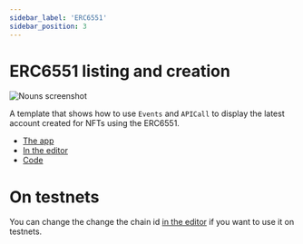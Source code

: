 ```yaml
---
sidebar_label: 'ERC6551'
sidebar_position: 3
---
```


# ERC6551 listing and creation

![Nouns screenshot](/img/templates/erc6551.png)

A template that shows how to use `Events` and `APICall` to display the latest account created for NFTs using the ERC6551.

* [The app](https://fastdapp.xyz/app/erc6551)
* [In the editor](https://fastdapp.xyz/editor?template=erc6551)
* [Code](https://github.com/verynifty/fastdapp/blob/main/examples/erc6551.md)

# On testnets

You can change the change the chain id [in the editor](https://fastdapp.xyz/editor?template=erc6551) if you want to use it on testnets.


